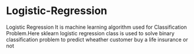 # Logistic-Regression
Logistic Regression
It is machine learning algorithm used for Classification Problem.Here sklearn logistic regression class is used to solve binary classification problem to predict wheather customer buy a life insurance or not
